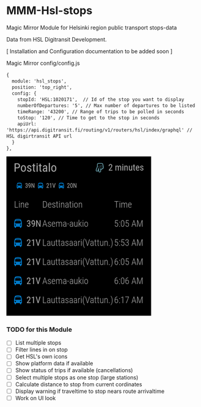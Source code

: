 # MMM-Hsl-stops
Magic Mirror Module for Helsinki region public transport stops-data

Data from HSL Digitransit Development.

[ Installation and Configuration documentation to be added soon ]

Magic Mirror config/config.js
```
{
  module: 'hsl_stops',
  position: 'top_right',
  config: {
    stopId: 'HSL:1020171',  // Id of the stop you want to display
    numberOfDepartures: '5', // Max number of departures to be listed
    timeRange: '43200', // Range of trips to be polled in seconds
    toStop: '120', // Time to get to the stop in seconds 
    apiUrl: 'https://api.digitransit.fi/routing/v1/routers/hsl/index/graphql' // HSL digirtransit API url
  }
},
```
![alt tag](https://raw.githubusercontent.com/0EQUALIZERO/MMM-Hsl-stops/master/images/screenshot.png)

### TODO for this Module

- [ ] List multiple stops
- [ ] Filter lines in on stop
- [ ] Get HSL's own icons
- [ ] Show platform data if available
- [ ] Show status of trips if available (cancellations)
- [ ] Select multiple stops as one stop (large stations)
- [ ] Calculate distance to stop from current cordinates
- [ ] Display warning if traveltime to stop nears route arrivaltime
- [ ] Work on UI look
